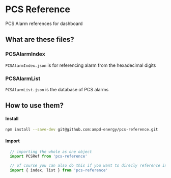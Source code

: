 
# PCS Reference
PCS Alarm references for dashboard

## What are these files?

### PCSAlarmIndex
`PCSAlarmIndex.json` is for referencing alarm from the hexadecimal digits

### PCSAlarmList
`PCSAlarmList.json` is the database of PCS alarms

## How to use them?

#### Install
```bash
npm install --save-dev git@github.com:ampd-energy/pcs-reference.git
```

#### Import
```javascript
  // importing the whole as one object
  import PCSRef from 'pcs-reference'

  // of course you can also do this if you want to direcly reference individual object
  import { index, list } from 'pcs-reference'
```
